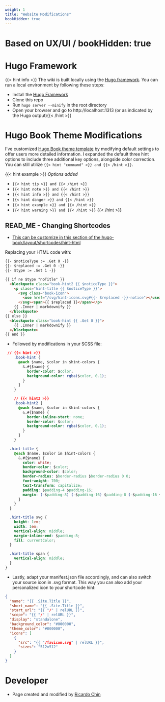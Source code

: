 ```yaml
---
weight: 1
title: "Website Modifications"
bookHidden: true
---
```


# **Based on UX/UI / bookHidden: true**

# Hugo Framework

{{< hint info >}}
The wiki is built locally using the [Hugo framework](https://gohugo.io/getting-started/installing/). You can run a local environment by following these steps:

- Install the [Hugo Framework](https://gohugo.io/getting-started/installing/)
- Clone this repo
- Run `hugo server --minify` in the root directory
- Open your browser and go to http://localhost:1313 (or as indicated by the Hugo output){{< /hint >}}

# Hugo Book Theme Modifications

I've customized [Hugo Book theme template](https://themes.gohugo.io/hugo-book/) by modifying default settings to offer users more detailed information. I expanded the default three hint options to include three additional key options, alongside color correction. You can still utilize `{{< hint "command" >}} and {{< /hint >}}`.

{{< hint example >}}
*Options added*

- `{{< hint tip >}} and {{< /hint >}}`
- `{{< hint note >}} and {{< /hint >}}`
- `{{< hint info >}} and {{< /hint >}}`
- `{{< hint danger >}} and {{< /hint >}}`
- `{{< hint example >}} and {{< /hint >}}`
- `{{< hint warning >}} and {{< /hint >}}`
{{< /hint >}}

## READ_ME - Changing Shortcodes

- [This can be customize in this section of the hugo-book/layout/shortcodes/hint-html ]([https://github.com/alex-shpak/hugo-book/blob/master/layouts/shortcodes/hint.html])

Replacing your HTML code with:

```html
{{- $noticeType := .Get 0 -}}
{{- $replaced := .Get 0 -}}
{{- $type := .Get 1 -}}

{{ if ne $type "noTitle" }}
  <blockquote class="book-hint2 {{ $noticeType }}">
    <p class="hint-title {{ $noticeType }}">
      <svg class="book-icon">
        <use href="/svg/hint-icons.svg#{{- $replaced -}}-notice"></use>
      </svg><span>{{ $replaced }}</span></p>
    {{ .Inner | markdownify }}
  </blockquote>
{{ else }}
  <blockquote class="book-hint {{ .Get 0 }}">
    {{ .Inner | markdownify }}
  </blockquote>
{{ end }}
```

- Followed by modifications in your SCSS file:

```css
 // {{< hint >}}
    .book-hint {
      @each $name, $color in $hint-colors {
        &.#{$name} {
          border-color: $color;
          background-color: rgba($color, 0.1);
        }
      }
    }

    // {{< hint2 >}}
    .book-hint2 {
      @each $name, $color in $hint-colors {
        &.#{$name} {
          border-inline-start: none;
          border-color: $color;
          background-color: rgba($color, 0.1);
        }
      }
    }

  .hint-title {
    @each $name, $color in $hint-colors {
      &.#{$name} {
        color: white;
        border-color: $color;
        background-color: $color;
        border-radius: $border-radius $border-radius 0 0;
        font-weight: 700;
        text-transform: capitalize;
        padding: $padding-4 $padding-16;
        margin: (-$padding-8) (-$padding-16) $padding-8 (-$padding-16 + $padding-4);
      }
    }
  }

  .hint-title svg {
    height: 1em;
    width: 1em;
    vertical-align: middle;
    margin-inline-end: $padding-8;
    fill: currentColor;
  }

  .hint-title span {
    vertical-align: middle;
  }
} 

```

- Lastly, adapt your manifest.json file accordingly, and can also switch your source icon in .svg format. This way you can also add your personalized icon to your shortcode hint:

```json
{
  "name": "{{ .Site.Title }}",
  "short_name": "{{ .Site.Title }}",
  "start_url": "{{ "/" | relURL }}",
  "scope": "{{ "/" | relURL }}",
  "display": "standalone",
  "background_color": "#000000",
  "theme_color": "#000000",
  "icons": [
    {
      "src": "{{ "/favicon.svg" | relURL }}",
      "sizes": "512x512"
    }
  ]
}
```

# Developer

- Page created and modified by [Ricardo Chin](https://github.com/roaked)

